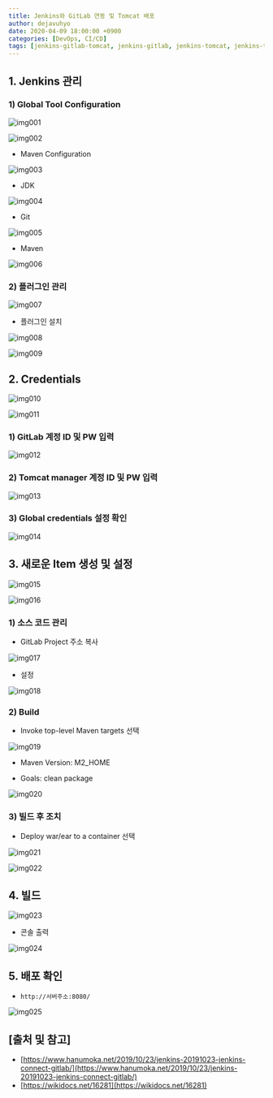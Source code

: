 ```yaml
---
title: Jenkins와 GitLab 연동 및 Tomcat 배포
author: dejavuhyo
date: 2020-04-09 18:00:00 +0900
categories: [DevOps, CI/CD]
tags: [jenkins-gitlab-tomcat, jenkins-gitlab, jenkins-tomcat, jenkins-tomcat-deploy, jenkins-deploy, 젠킨스-톰켓-배포, 젠킨스-깃랩, 젠킨스-배포]
---
```


## 1. Jenkins 관리

### 1) Global Tool Configuration

![img001](/assets/img/2020-04-09-jenkins-gitlab-tomcat/img001.png)

![img002](/assets/img/2020-04-09-jenkins-gitlab-tomcat/img002.png)

* Maven Configuration

![img003](/assets/img/2020-04-09-jenkins-gitlab-tomcat/img003.png)

* JDK

![img004](/assets/img/2020-04-09-jenkins-gitlab-tomcat/img004.png)

* Git

![img005](/assets/img/2020-04-09-jenkins-gitlab-tomcat/img005.png)

* Maven

![img006](/assets/img/2020-04-09-jenkins-gitlab-tomcat/img006.png)

### 2) 플러그인 관리

![img007](/assets/img/2020-04-09-jenkins-gitlab-tomcat/img007.png)

* 플러그인 설치

![img008](/assets/img/2020-04-09-jenkins-gitlab-tomcat/img008.png)

![img009](/assets/img/2020-04-09-jenkins-gitlab-tomcat/img009.png)

## 2. Credentials

![img010](/assets/img/2020-04-09-jenkins-gitlab-tomcat/img010.png)

![img011](/assets/img/2020-04-09-jenkins-gitlab-tomcat/img011.png)

### 1) GitLab 계정 ID 및 PW 입력

![img012](/assets/img/2020-04-09-jenkins-gitlab-tomcat/img012.png)

### 2) Tomcat manager 계정 ID 및 PW 입력

![img013](/assets/img/2020-04-09-jenkins-gitlab-tomcat/img013.png)

### 3) Global credentials 설정 확인

![img014](/assets/img/2020-04-09-jenkins-gitlab-tomcat/img014.png)

## 3. 새로운 Item 생성 및 설정

![img015](/assets/img/2020-04-09-jenkins-gitlab-tomcat/img015.png)

![img016](/assets/img/2020-04-09-jenkins-gitlab-tomcat/img016.png)

### 1) 소스 코드 관리

* GitLab Project 주소 복사

![img017](/assets/img/2020-04-09-jenkins-gitlab-tomcat/img017.png)

* 설정

![img018](/assets/img/2020-04-09-jenkins-gitlab-tomcat/img018.png)

### 2) Build

* Invoke top-level Maven targets 선택

![img019](/assets/img/2020-04-09-jenkins-gitlab-tomcat/img019.png)

* Maven Version: M2_HOME

* Goals: clean package

![img020](/assets/img/2020-04-09-jenkins-gitlab-tomcat/img020.png)

### 3) 빌드 후 조치

* Deploy war/ear to a container 선택

![img021](/assets/img/2020-04-09-jenkins-gitlab-tomcat/img021.png)

![img022](/assets/img/2020-04-09-jenkins-gitlab-tomcat/img022.png)

## 4. 빌드

![img023](/assets/img/2020-04-09-jenkins-gitlab-tomcat/img023.png)

* 콘솔 출력

![img024](/assets/img/2020-04-09-jenkins-gitlab-tomcat/img024.png)

## 5. 배포 확인

* `http://서버주소:8080/`

![img025](/assets/img/2020-04-09-jenkins-gitlab-tomcat/img025.png)

## [출처 및 참고]
* [https://www.hanumoka.net/2019/10/23/jenkins-20191023-jenkins-connect-gitlab/](https://www.hanumoka.net/2019/10/23/jenkins-20191023-jenkins-connect-gitlab/)
* [https://wikidocs.net/16281](https://wikidocs.net/16281)
